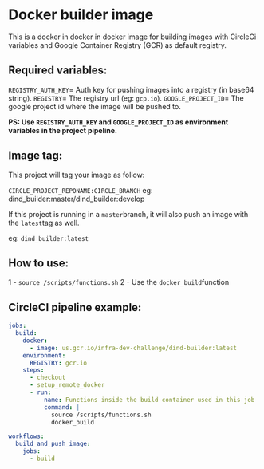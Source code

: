 # Docker builder image

This is a docker in docker in docker image for building images with CircleCi variables and Google Container Registry (GCR) as default registry.

## Required variables:

`REGISTRY_AUTH_KEY`= Auth key for pushing images into a registry (in base64 string).
`REGISTRY`= The registry url (eg: `gcp.io`).
`GOOGLE_PROJECT_ID`= The google project id where the image will be pushed to.

**PS: Use `REGISTRY_AUTH_KEY` and `GOOGLE_PROJECT_ID` as environment variables in the project pipeline.**
## Image tag:

This project will tag your image as follow:

`CIRCLE_PROJECT_REPONAME:CIRCLE_BRANCH` eg: dind_builder:master/dind_builder:develop

If this project is running in a `master`branch, it will also push an image with the `latest`tag as well.

eg: `dind_builder:latest`

## How to use:

1 - `source /scripts/functions.sh`
2 - Use the `docker_build`function

## CircleCI pipeline example:

```yaml
jobs:
  build:
    docker:
      - image: us.gcr.io/infra-dev-challenge/dind-builder:latest
    environment:
      REGISTRY: gcr.io
    steps:
      - checkout
      - setup_remote_docker
      - run:
          name: Functions inside the build container used in this job
          command: |
            source /scripts/functions.sh
            docker_build

workflows:
  build_and_push_image:
    jobs:
      - build
